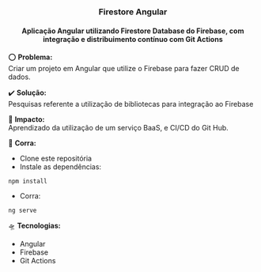 <h3 align="center">Firestore Angular</h3>

<h4 align="center">Aplicação Angular utilizando Firestore Database do Firebase, com integração e distribuimento contínuo com Git Actions </h4>

:o: **Problema:**<br> Criar um projeto em Angular que utilize o Firebase para fazer CRUD de dados.

:heavy_check_mark: **Solução:**<br> Pesquisas referente a utilização de bibliotecas para integração ao Firebase

:dart: **Impacto:**<br> Aprendizado da utilização de um serviço BaaS, e CI/CD do Git Hub.

:bicyclist: **Corra:**

-   Clone este repositória
-   Instale as dependências:

```
npm install
```

-   Corra:

```
ng serve
```

:flying_saucer: **Tecnologias:**
- Angular
- Firebase
- Git Actions
